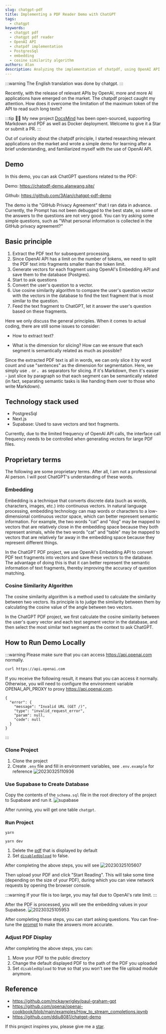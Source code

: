 ```yaml
---
slug: chatgpt-pdf
title: Implementing a PDF Reader Demo with ChatGPT
tags:
  - chatgpt
keywords:
  - chatgpt pdf
  - chatgpt pdf reader
  - OpenAI API
  - chatpdf implementation
  - PostgresSql
  - embedding
  - cosine similarity algorithm
authors: Alan
description: Analyzing the implementation of chatpdf, using OpenAI API to convert PDF text fragments into vectors, and using cosine similarity algorithm to match user questions and text fragments, thus implementing Q&A for long texts.
---
```


:::warning
The English translation was done by chatgpt.
:::

Recently, with the release of relevant APIs by OpenAI, more and more AI applications have emerged on the market. The chatpdf project caught my attention. How does it overcome the limitation of the maximum token of the API to read such long texts?

<!--truncate-->

:::tip
🎉🎉 My new project [DocsMind](https://github.com/3Alan/DocsMind) has been open-sourced, supporting Markdown and PDF as well as Docker deployment. Welcome to give it a Star or submit a PR.
:::

Out of curiosity about the chatpdf principle, I started researching relevant applications on the market and wrote a simple demo for learning after a brief understanding, and familiarized myself with the use of OpenAI API.

## Demo

In this demo, you can ask ChatGPT questions related to the PDF:

Demo: https://chatpdf-demo.alanwang.site/

Github: https://github.com/3Alan/chatgpt-pdf-demo

The demo is the "GitHub Privacy Agreement" that I ran data in advance. Currently, the Prompt has not been debugged to the best state, so some of the answers to the questions are not very good. You can try asking some simple questions, such as "What personal information is collected in the GitHub privacy agreement?"

## Basic principle

1. Extract the PDF text for subsequent processing.
2. Since OpenAI API has a limit on the number of tokens, we need to split the PDF text into fragments smaller than the token limit.
3. Generate vectors for each fragment using OpenAI's Embedding API and save them to the database (Postgres).
4. Start to ask questions
5. Convert the user's question to a vector.
6. Use cosine similarity algorithm to compare the user's question vector with the vectors in the database to find the text fragment that is most similar to the question.
7. Feed the text fragment to ChatGPT, let it answer the user's question based on these fragments.

Here we only discuss the general principles. When it comes to actual coding, there are still some issues to consider:

- How to extract text?

- What is the dimension for slicing? How can we ensure that each segment is semantically related as much as possible?

Since the extracted PDF text is all in words, we can only slice it by word count and use "sentences" as the dimension for segmentation. Here, we simply use `.` or `。` as separators for slicing. If it's Markdown, then it's easier - just slice by paragraph so that each segment can be semantically related (in fact, separating semantic tasks is like handing them over to those who write Markdown).

## Technology stack used

- PostgresSql
- Next.js
- Supabase: Used to save vectors and text fragments.

Currently, due to the limited frequency of OpenAI API calls, the interface call frequency needs to be controlled when generating vectors for large PDF files.

## Proprietary terms

The following are some proprietary terms. After all, I am not a professional AI person. I will post ChatGPT's understanding of these words.

### Embedding

Embedding is a technique that converts discrete data (such as words, characters, images, etc.) into continuous vectors. In natural language processing, embedding technology can map words or characters to a low-dimensional continuous vector space, which can better represent semantic information. For example, the two words "cat" and "dog" may be mapped to vectors that are relatively close in the embedding space because they both represent animals, while the two words "cat" and "table" may be mapped to vectors that are relatively far away in the embedding space because they represent different things.

In the ChatGPT PDF project, we use OpenAI's Embedding API to convert PDF text fragments into vectors and save these vectors to the database. The advantage of doing this is that it can better represent the semantic information of text fragments, thereby improving the accuracy of question matching.

### Cosine Similarity Algorithm

The cosine similarity algorithm is a method used to calculate the similarity between two vectors. Its principle is to judge the similarity between them by calculating the cosine value of the angle between two vectors.

In the ChatGPT PDF project, we first calculate the cosine similarity between the user's query vector and each text segment vector in the database, and then select the most similar text segment as the context to ask ChatGPT.

## How to Run Demo Locally

:::warning
Please make sure that you can access https://api.openai.com normally.

```bash
curl https://api.openai.com
```

If you receive the following result, it means that you can access it normally. Otherwise, you will need to configure the environment variable OPENAI_API_PROXY to proxy https://api.openai.com.

```
{
  "error": {
    "message": "Invalid URL (GET /)",
    "type": "invalid_request_error",
    "param": null,
    "code": null
  }
}

```

:::

### Clone Project

1. Clone the project
2. Create `.env` file and fill in environment variables, see `.env.example` for reference
   ![20230325110936](https://raw.githubusercontent.com/3Alan/images/master/img/20230325110936.png)

### Use Supabase to Create Database

Copy the contents of the `schema.sql` file in the root directory of the project to Supabase and run it.
![supabase](https://raw.githubusercontent.com/3Alan/images/master/img/img20230325104103.png)

After running, you will get one table `chatgpt`.

### Run Project

```
yarn
```

```
yarn dev
```

1. Delete the [pdf](https://github.com/3Alan/chatgpt-pdf-demo/blob/main/src/pages/index.tsx#LL45C51-L45C72) that is displayed by default
2. Set [`disabledUpload`](https://github.com/3Alan/chatgpt-pdf-demo/blob/7c8daa32a9d2450f037224a06cc821ff682f5c36/src/pages/index.tsx#L46) to false.

After completing the above steps, you will see
![20230325105607](https://raw.githubusercontent.com/3Alan/images/master/img/img20230325105607.png)

Then upload your PDF and click "Start Reading". This will take some time (depending on the size of your PDF), during which you can view network requests by opening the browser console.

:::warning
If your file is too large, you may fail due to OpenAI's rate limit.
:::

After the PDF is processed, you will see the embedding values in your Supabase.
![20230325105953](https://raw.githubusercontent.com/3Alan/images/master/img/img20230325105953.png)

After completing these steps, you can start asking questions. You can fine-tune the [prompt](https://github.com/3Alan/chatgpt-pdf-demo/blob/588135cc265eb702b39d9ee9a853264173c45dc5/src/utils/openaiStream.ts#L19) to make the answers more accurate.

### Adjust PDF Display

After completing the above steps, you can:

1. Move your PDF to the public directory
2. Change the default displayed PDF to the path of the PDF you uploaded
3. Set `disabledUpload` to true so that you won't see the file upload module anymore.

## Reference

- https://github.com/mckaywrigley/paul-graham-gpt
- https://github.com/openai/openai-cookbook/blob/main/examples/How_to_stream_completions.ipynb
- https://github.com/ddiu8081/chatgpt-demo

If this project inspires you, please give me a [star](https://github.com/3Alan/chatgpt-pdf-demo).

